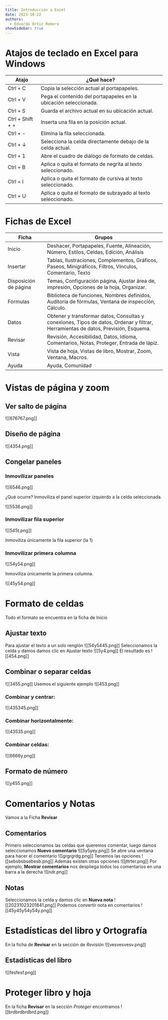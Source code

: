 ```yaml
---
title: Introducción a Excel
date: 2023-10-22
authors:
  - Eduardo Ortiz Romero
showSidebar: true
---
```

# Atajos de teclado en Excel para Windows

|Atajo|¿Qué hace?|
| - | - | 
|Ctrl + C |Copia la selección actual al portapapeles. | 
|Ctrl + V| Pega el contenido del portapapeles en la ubicación seleccionada.|  
|Ctrl + S |Guarda el archivo actual en su ubicación actual.  |
|Ctrl + Shift + + |Inserta una fila en la posición actual.  |
|Ctrl + - |Elimina la fila seleccionada.  |
|Ctrl + ↓ |Selecciona la celda directamente debajo de la celda actual.|  
|Ctrl + 1 |Abre el cuadro de diálogo de formato de celdas.  |
|Ctrl + B| Aplica o quita el formato de negrita al texto seleccionado.  |
|Ctrl + I| Aplica o quita el formato de cursiva al texto seleccionado.  |
|Ctrl + U| Aplica o quita el formato de subrayado al texto seleccionado.|

# Fichas de Excel

| Ficha | Grupos |
| - | - |
|Inicio | Deshacer, Portapapeles, Fuente, Alineación, Número, Estilos, Celdas, Edición, Análisis |
|Insertar | Tablas, Ilustraciones, Complementos, Gráficos, Paseos, Minigráficos, Filtros, Vínculos, Comentario, Texto |
| Disposición de página |  Temas, Configuración página, Ajustar área de, impresión, Opciones de la hoja, Organizar. |
| Fórmulas| Biblioteca de funciones, Nombres definidos, Auditoría de fórmulas, Ventana de inspección, Cálculo.|
| Datos| Obtener y transformar datos, Consultas y conexiones, Tipos de datos, Ordenar y filtrar, Herramientas de datos, Previsión, Esquema. |
| Revisar| Revisión, Accesibilidad, Datos, Idioma, Comentarios,  Notas, Proteger, Entrada de lápiz.|
| Vista | Vista de hoja, Vistas de libro, Mostrar, Zoom, Ventana, Macros.|
| Ayuda | Ayuda, Comunidad|

# Vistas de página y zoom

## Ver salto de página

![[676767.png]]
## Diseño de página

![[4354.png]]
## Congelar paneles

### Inmovilizar paneles

 ![[6546.png]]
 
¿Qué ocurre? Inmoviliza el panel superior izquierdo a la celda seleccionada.

![[5536.png]]

### Inmovilizar fila superior

![[545t.png]]

Inmoviliza únicamente la fila superior (la 1)

### Inmovilizar primera columna

![[54y54.png]]

Inmoviliza únicamente la primera columna.

![[45y54.png]]

# Formato de celdas

Todo el formato se encuentra en la ficha de Inicio
## Ajustar texto

Para ajustar el texto a un solo renglón
![[54y5445.png]]
Seleccionamos la celda y damos damos clic en Ajustar texto ![[5y4.png]]
El resultado es 
![[454.png]]
## Combinar o separar celdas

![[3455.png]]
Usemos el siguiente ejemplo
![[453.png]]
### **Combinar y centrar:**
![[435345.png]]
### **Combinar horizontalmente:**
![[43535.png]]
### **Combinar celdas:**
![[6666y.png]]

## Formato de número
![[y455.png]]

# Comentarios y Notas

Vamos a la Ficha **Revisar** 

## Comentarios

Primero seleccionamos las celdas que queremos comentar, luego damos seleccionamos **Nuevo comentario** ![[5y5yey.png]]
Se abre una ventana para hacer el comentario ![[grgrgrdg.png]]
Tenemos las opciones ![[sebsbsbsebesb.png]]
Además existen otras opciones
![[jttrter.png]]
Por ejemplo, **Mostrar comentarios** nos despliega todos los comentarios en una barra a la derecha
![[ndr.png]]

## Notas
 Seleccionamos la celda y damos clic en **Nueva nota** 
 ![[20231023201841.png]]
 Podemos convertir nota en comentarios
 ![[45y45y54y54y.png]]
# Estadísticas del libro y Ortografía

En la ficha de **Revisar** en la sección de *Revisión*
![[vesvesvesv.png]]
## Estadísticas del libro
![[fesfesf.png]]

# Proteger libro y hoja

En la ficha **Revisar** en la sección *Proteger* encontramos
![[brdbrdbrdbrd.png]]
